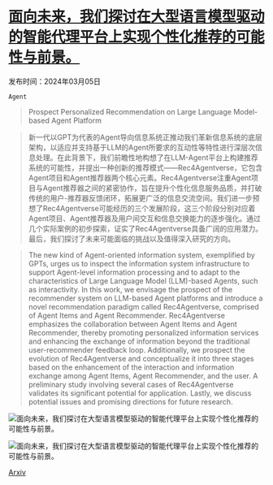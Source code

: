 # [面向未来，我们探讨在大型语言模型驱动的智能代理平台上实现个性化推荐的可能性与前景。](https://arxiv.org/abs/2402.18240)

发布时间：2024年03月05日

`Agent`

> Prospect Personalized Recommendation on Large Language Model-based Agent Platform

> 新一代以GPT为代表的Agent导向信息系统正推动我们革新信息系统的底层架构，以适应并支持基于LLM的Agent所要求的互动性等特性进行深层次信息处理。在此背景下，我们前瞻性地构想了在LLM-Agent平台上构建推荐系统的可能性，并提出一种创新的推荐模式——Rec4Agentverse，它包含Agent项目和Agent推荐器两个核心元素。Rec4Agentverse注重Agent项目与Agent推荐器之间的紧密协作，旨在提升个性化信息服务品质，并打破传统的用户-推荐器反馈闭环，拓展更广泛的信息交流空间。我们进一步预想了Rec4Agentverse可能经历的三个发展阶段，这三个阶段分别对应着Agent项目、Agent推荐器及用户间交互和信息交换能力的逐步强化。通过几个实际案例的初步探索，证实了Rec4Agentverse具备广阔的应用潜力。最后，我们探讨了未来可能面临的挑战以及值得深入研究的方向。

> The new kind of Agent-oriented information system, exemplified by GPTs, urges us to inspect the information system infrastructure to support Agent-level information processing and to adapt to the characteristics of Large Language Model (LLM)-based Agents, such as interactivity. In this work, we envisage the prospect of the recommender system on LLM-based Agent platforms and introduce a novel recommendation paradigm called Rec4Agentverse, comprised of Agent Items and Agent Recommender. Rec4Agentverse emphasizes the collaboration between Agent Items and Agent Recommender, thereby promoting personalized information services and enhancing the exchange of information beyond the traditional user-recommender feedback loop. Additionally, we prospect the evolution of Rec4Agentverse and conceptualize it into three stages based on the enhancement of the interaction and information exchange among Agent Items, Agent Recommender, and the user. A preliminary study involving several cases of Rec4Agentverse validates its significant potential for application. Lastly, we discuss potential issues and promising directions for future research.

![面向未来，我们探讨在大型语言模型驱动的智能代理平台上实现个性化推荐的可能性与前景。](../../../paper_images/2402.18240/sampleteaser)

![面向未来，我们探讨在大型语言模型驱动的智能代理平台上实现个性化推荐的可能性与前景。](../../../paper_images/2402.18240/sample-franklin)

[Arxiv](https://arxiv.org/abs/2402.18240)